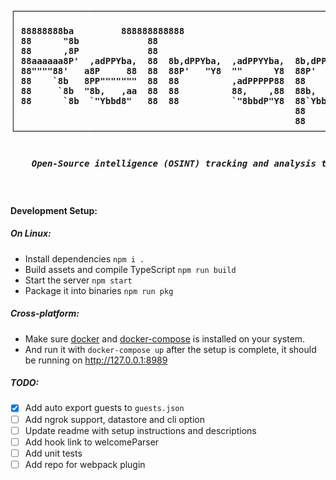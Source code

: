 <b>
<pre align='center'>
┌─────────────────────────────────────────────────────────────────┐
│                                                                 │
│ 88888888ba         888888888888                                 │
│ 88      "8b             88                                      │
│ 88      ,8P             88                                      │
│ 88aaaaaa8P'  ,adPPYba,  88  8b,dPPYba,  ,adPPYYba,  8b,dPPYba,  │
│ 88""""88'   a8P     88  88  88P'   "Y8  ""      Y8  88P'    "8a │
│ 88    `8b   8PP"""""""  88  88          ,adPPPPP88  88       d8 │
│ 88     `8b  "8b,   ,aa  88  88          88,    ,88  88b,   ,a8" │
│ 88      `8b  `"Ybbd8"   88  88          `"8bbdP"Y8  88`YbbdP"   │
│                                                     88          │
│                                                     88          │
└─────────────────────────────────────────────────────────────────┘
<h5>
    Open-Source intelligence (OSINT) tracking and analysis tool. Inspired by <a href='https://github.com/jofpin/trape'>Trape</a>.
</h5>
</pre>
</b>

#### Development Setup:

##### On Linux:
- Install dependencies `npm i .`
- Build assets and compile TypeScript `npm run build`
- Start the server `npm start`
- Package it into binaries `npm run pkg`

##### Cross-platform:
- Make sure [docker](https://www.docker.com/products/docker-desktop) and [docker-compose](https://docs.docker.com/compose/install/) is installed on your system.
- And run it with `docker-compose up` after the setup is complete, it should be running on http://127.0.0.1:8989


##### TODO:
- [x] Add auto export guests to `guests.json`
- [ ] Add ngrok support, datastore and cli option
- [ ] Update readme with setup instructions and descriptions
- [ ] Add hook link to welcomeParser
- [ ] Add unit tests
- [ ] Add repo for webpack plugin
